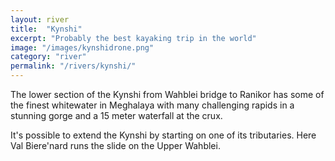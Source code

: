 ```yaml
---
layout: river
title:  "Kynshi"
excerpt: "Probably the best kayaking trip in the world"
image: "/images/kynshidrone.png"
category: "river"
permalink: "/rivers/kynshi/"
---
```


The lower section of the Kynshi from Wahblei bridge to Ranikor has some of the finest whitewater in Meghalaya with many challenging rapids in a stunning gorge and a 15 meter waterfall at the crux.

It's possible to extend the Kynshi by starting on one of its tributaries. Here Val Biere'nard runs the slide on the Upper Wahblei.

